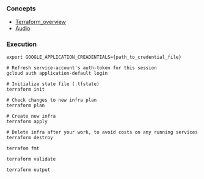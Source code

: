
### Concepts
* [Terraform_overview](../1_terraform_overview.md)
* [Audio](https://drive.google.com/file/d/1IqMRDwJV-m0v9_le_i2HA_UbM_sIWgWx/view?usp=sharing)

### Execution

```shell
export GOOGLE_APPLICATION_CREADENTIALS={path_to_credential_file}

```

```shell
# Refresh service-account's auth-token for this session
gcloud auth application-default login

# Initialize state file (.tfstate)
terraform init

# Check changes to new infra plan
terraform plan 
```

```shell
# Create new infra
terraform apply 
```

```shell
# Delete infra after your work, to avoid costs on any running services
terraform destroy
```

<!-- format config file file -->
`terrafom fmt`

<!-- validate -->
```shell
terraform validate

```


<!-- view data output -->
```shell
terraform output
```